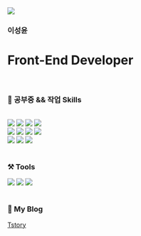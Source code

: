 <img src="https://capsule-render.vercel.app/api?type=wave&color=gradient&height=300&section=header&text=SY%20Github&fontSize=70&customColorList=9,9,9&fontColor=fff&animation=fadeIn" />

 <h3>이성윤</h3>
<h1> Front-End Developer</h1>

</br>
<h3>📂 공부중 && 작업 Skills</h3>

</br>

<div> 
  <img src="https://img.shields.io/badge/Html5-E45933?style=flat-square&logo=html5&logoColor=white"/>
  <img src="https://img.shields.io/badge/Css3-1572B6?style=flat-square&logo=css3&logoColor=white"/>
    <img src="https://img.shields.io/badge/Sass-E073B0?style=flat-square&logo=Sass&logoColor=white"/>
   <img src="https://img.shields.io/badge/Javascript-F8E12C?style=flat-square&logo=javascript&logoColor=white"/>
</div>

<div> 
  <img src="https://img.shields.io/badge/Typescript-017ACC?style=flat-square&logo=typescript&logoColor=white"/>
   <img src="https://img.shields.io/badge/React-13ADF1?style=flat-square&logo=react&logoColor=white"/>
<img src="https://img.shields.io/badge/Redux-764ABC?style=flat-square&logo=Redux&logoColor=white"/>
   <img src="https://img.shields.io/badge/Redux/Toolkit-511252?style=flat-square&logo=Redux/Toolkit&logoColor=white"/>
</div>

<div> 
  <img src="https://img.shields.io/badge/MongoDB-13AA52?style=flat-square&logo=Mongodb&logoColor=white"/>
  <img src="https://img.shields.io/badge/Node.js-338633?style=flat-square&logo=Node.js&logoColor=white"/>

   <img src="https://img.shields.io/badge/Next.js-000?style=flat-square&logo=Next.js&logoColor=white"/>
</div>
</br>

<h3>⚒ Tools</h3>
<div>
 <img src="https://img.shields.io/badge/VisualStudioCode-007ACC?style=flat-square&logo=VisualStudioCode&logoColor=white"/> 
  <img src="https://img.shields.io/badge/Github-000?style=flat-square&logo=Github&logoColor=white"/>
  <img src="https://img.shields.io/badge/Postman-FF6C37?style=flat-square&logo=Postman&logoColor=white"/>
</div>
</br>

<h3>📙 My Blog</h3>
<div>
  <a href="https://lsy-project.tistory.com/" target="_blank">
   Tstory
  </a>
</div>










<!-- <img src="https://i.imgur.com/dXxLDXd.png" width="30px" height="30px"> -->

<!-- ![react](https://img.shields.io/badge/react-blue?logo=react)
![javascript](https://img.shields.io/badge/javascript-yellow?logo=javascript)
![typescript](https://img.shields.io/badge/typescript-skyblue?logo=typescript) -->
<!-- <a href="버튼을 눌렀을 때 이동할 링크" target="_blank"><img src="https://img.shields.io/badge/뱃지레이블-배경색?style=뱃지모양&logo=로고&logoColor=로고색상"/></a>
 -->
 <!-- ![Anurag's GitHub stats](https://github-readme-stats.vercel.app/api?username=lsy8658&show_icons=true&theme=radical) 

통계표시

-->
 
 













<!--
**lsy8658/lsy8658** is a ✨ _special_ ✨ repository because its `README.md` (this file) appears on your GitHub profile.

Here are some ideas to get you started:

- 🔭 I’m currently working on ...
- 🌱 I’m currently learning ...
- 👯 I’m looking to collaborate on ...
- 🤔 I’m looking for help with ...
- 💬 Ask me about ...
- 📫 How to reach me: ...
- 😄 Pronouns: ...
- ⚡ Fun fact: ...
-->
